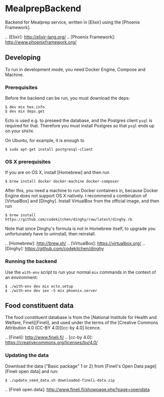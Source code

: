 # MealprepBackend #

Backend for Mealprep service, written in [Elixir] using the [Phoenix Framework].

.. [Elixir]: http://elixir-lang.org/
.. [Phoenix Framework]: http://www.phoenixframework.org/

## Developing ##

To run in development mode, you need Docker Engine, Compose and Machine.

### Prerequisites ###

Before the backend can be run, you must download the deps:

```
$ dev mix hex.info
$ dev mix deps.get
```

Ecto is used e.g. to preseed the database, and the Postgres client `psql` is required for that. Therefore you must install Postgres so that `psql` ends up on your `$PATH`.

On Ubuntu, for example, it is enough to

```
$ sudo apt-get install postgresql-client
```

### OS X prerequisites ###

If you are on OS X, install [Homebrew] and then run

```
$ brew install docker docker-machine docker-composer
```

After this, you need a machine to run Docker containers in, because Docker Engine does not support OS X natively. I recommend a combination of [VirtualBox] and [Dinghy]. Install VirtualBox from the official image, and then run

```
$ brew install https://github.com/codekitchen/dinghy/raw/latest/dinghy.rb
```

Note that since Dinghy's formula is not in Homebrew itself, to upgrade you unfortunately have to uninstall, then reinstall.

.. [Homebrew]: http://brew.sh/
.. [VirtualBox]: https://virtualbox.org/
.. [Dinghy]: https://github.com/codekitchen/dinghy

### Running the backend ###

Use the `with-env` script to run your normal `mix` commands in the context of an environment:

```
$ ./with-env dev mix ecto.setup
$ ./with-env dev iex -S mix phoenix.server
```

## Food constituent data ##

The food constituent database is from the [National Institute for Health and Welfare, Fineli][Fineli], and used under the terms of the [Creative Commons Attribution 4.0 (CC-BY 4.0)][cc-by 4.0] licence.

.. [Fineli]: http://www.fineli.fi/
.. [cc-by 4.0]: https://creativecommons.org/licenses/by/4.0/

### Updating the data ###

Download the data ("Basic package" 1 or 2) from [Fineli's Open Data page][Fineli open data] and run:

```
$ ./update_seed_data.sh downloaded-fineli-data.zip
```

.. [Fineli open data]: http://www.fineli.fi/showpage.php?page=opendata
